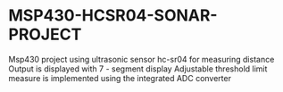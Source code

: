 # MSP430-HCSR04-SONAR-PROJECT

Msp430 project using ultrasonic sensor hc-sr04 for measuring distance
Output is displayed with 7 - segment display
Adjustable threshold limit measure is implemented using the integrated ADC converter  
 
